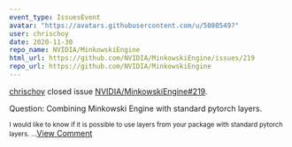 ```yaml
---
event_type: IssuesEvent
avatar: "https://avatars.githubusercontent.com/u/5080549?"
user: chrischoy
date: 2020-11-30
repo_name: NVIDIA/MinkowskiEngine
html_url: https://github.com/NVIDIA/MinkowskiEngine/issues/219
repo_url: https://github.com/NVIDIA/MinkowskiEngine
---
```


<a href='https://github.com/chrischoy' target='_blank'>chrischoy</a> closed issue <a href='https://github.com/NVIDIA/MinkowskiEngine/issues/219' target='_blank'>NVIDIA/MinkowskiEngine#219</a>.

<p>Question: Combining Minkowski Engine with standard pytorch layers.</p><small>I would like to know if it is possible to use layers from your package with standard pytorch layers....</small><a href='https://github.com/NVIDIA/MinkowskiEngine/issues/219' target='_blank'>View Comment</a>